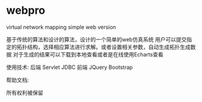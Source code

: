 # webpro
virtual network mapping simple web version

基于传统的算法和设计的算法，设计的一个简单的web仿真系统
用户可以提交指定的拓扑结构，选择相应算法进行求解。或者设置相关参数，自动生成拓扑生成数据
对于生成的结果可以下载到本地查看或者是在线使用Echarts查看

使用技术:
后端 Servlet JDBC
前端 JQuery Bootstrap

帮助文档:


所有权利被保留
